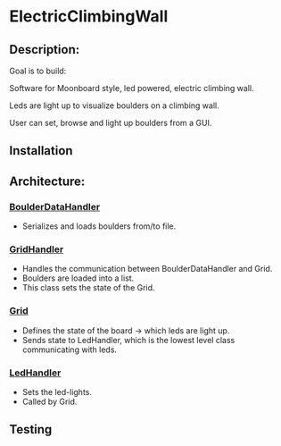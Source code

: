 # ElectricClimbingWall 

## Description:
Goal is to build:

Software for Moonboard style, led powered, electric climbing wall. 

Leds are light up to visualize boulders on a climbing wall. 

User can set, browse and light up boulders from a GUI.


## Installation

## Architecture: 
### [BoulderDataHandler](BoulderDataHandler.py)
- Serializes and loads boulders from/to file.

### [GridHandler](GridHandler.py) 
- Handles the communication between BoulderDataHandler and Grid. 
- Boulders are loaded into a list.
- This class sets the state of the Grid.

### [Grid](Grid.py)
- Defines the state of the board -> which leds are light up.
- Sends state to LedHandler, which is the lowest level class communicating with leds.

### [LedHandler](LedHandler.py)
- Sets the led-lights. 
- Called by Grid.

## Testing
